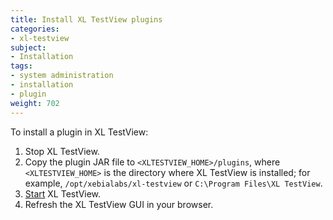 ```yaml
---
title: Install XL TestView plugins
categories:
- xl-testview
subject:
- Installation
tags:
- system administration
- installation
- plugin
weight: 702
---
```


To install a plugin in XL TestView:

1. Stop XL TestView.
2. Copy the plugin JAR file to `<XLTESTVIEW_HOME>/plugins`, where `<XLTESTVIEW_HOME>` is the directory where XL TestView is installed; for example, `/opt/xebialabs/xl-testview` or `C:\Program Files\XL TestView`.
3. [Start](/xl-testview/how-to/start.html) XL TestView.
4. Refresh the XL TestView GUI in your browser.
